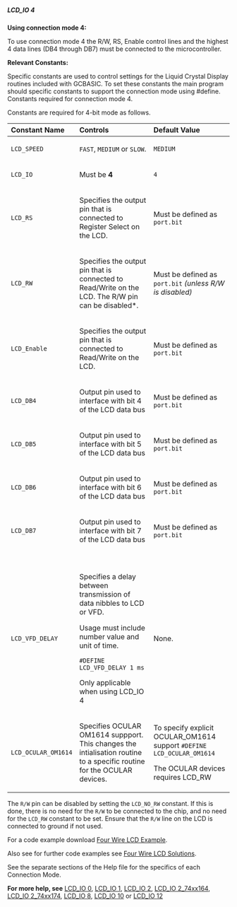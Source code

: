 <div class="section">

<div class="titlepage">

<div>

<div>

##### <span id="_lcd_io_4"></span>LCD\_IO 4

</div>

</div>

</div>

<span class="strong">**Using connection mode 4:**</span>

To use connection mode 4 the R/W, RS, Enable control lines and the
highest 4 data lines (DB4 through DB7) must be connected to the
microcontroller.

<span class="strong">**Relevant Constants:**</span>

Specific constants are used to control settings for the Liquid Crystal
Display routines included with GCBASIC. To set these constants the main
program should specific constants to support the connection mode using
\#define. Constants required for connection mode 4.

Constants are required for 4-bit mode as follows.

<div class="informaltable">

<table data-border="1">
<thead>
<tr class="header">
<th style="text-align: left;"><span class="strong"><strong>Constant Name</strong></span></th>
<th style="text-align: left;"><span class="strong"><strong>Controls</strong></span></th>
<th style="text-align: left;"><span class="strong"><strong>Default Value</strong></span></th>
</tr>
</thead>
<tbody>
<tr class="odd">
<td style="text-align: left;"><p><code class="literal">LCD_SPEED</code></p></td>
<td style="text-align: left;"><p><code class="literal">FAST</code>, <code class="literal">MEDIUM</code> or <code class="literal">SLOW</code>.</p></td>
<td style="text-align: left;"><p><code class="literal">MEDIUM</code></p></td>
</tr>
<tr class="even">
<td style="text-align: left;"><p><code class="literal">LCD_IO</code></p></td>
<td style="text-align: left;"><p>Must be <span class="strong"><strong>4</strong></span></p></td>
<td style="text-align: left;"><p><code class="literal">4</code></p></td>
</tr>
<tr class="odd">
<td style="text-align: left;"><p><code class="literal">LCD_RS</code></p></td>
<td style="text-align: left;"><p>Specifies the output pin that is connected to Register Select on the LCD.</p></td>
<td style="text-align: left;"><p>Must be defined as <code class="literal">port.bit</code></p></td>
</tr>
<tr class="even">
<td style="text-align: left;"><p><code class="literal">LCD_RW</code></p></td>
<td style="text-align: left;"><p>Specifies the output pin that is connected to Read/Write on the LCD. The R/W pin can be disabled*.</p></td>
<td style="text-align: left;"><p>Must be defined as <code class="literal">port.bit</code> <span class="emphasis"><em>(unless R/W is disabled)</em></span></p></td>
</tr>
<tr class="odd">
<td style="text-align: left;"><p><code class="literal">LCD_Enable</code></p></td>
<td style="text-align: left;"><p>Specifies the output pin that is connected to Read/Write on the LCD.</p></td>
<td style="text-align: left;"><p>Must be defined as <code class="literal">port.bit</code></p></td>
</tr>
<tr class="even">
<td style="text-align: left;"><p><code class="literal">LCD_DB4</code></p></td>
<td style="text-align: left;"><p>Output pin used to interface with bit 4 of the LCD data bus</p></td>
<td style="text-align: left;"><p>Must be defined as <code class="literal">port.bit</code></p></td>
</tr>
<tr class="odd">
<td style="text-align: left;"><p><code class="literal">LCD_DB5</code></p></td>
<td style="text-align: left;"><p>Output pin used to interface with bit 5 of the LCD data bus</p></td>
<td style="text-align: left;"><p>Must be defined as <code class="literal">port.bit</code></p></td>
</tr>
<tr class="even">
<td style="text-align: left;"><p><code class="literal">LCD_DB6</code></p></td>
<td style="text-align: left;"><p>Output pin used to interface with bit 6 of the LCD data bus</p></td>
<td style="text-align: left;"><p>Must be defined as <code class="literal">port.bit</code></p></td>
</tr>
<tr class="odd">
<td style="text-align: left;"><p><code class="literal">LCD_DB7</code></p></td>
<td style="text-align: left;"><p>Output pin used to interface with bit 7 of the LCD data bus</p></td>
<td style="text-align: left;"><p>Must be defined as <code class="literal">port.bit</code></p></td>
</tr>
<tr class="even">
<td style="text-align: left;"> </td>
<td style="text-align: left;"> </td>
<td style="text-align: left;"> </td>
</tr>
<tr class="odd">
<td style="text-align: left;"><p><code class="literal">LCD_VFD_DELAY</code></p></td>
<td style="text-align: left;"><p>Specifies a delay between transmission of data nibbles to LCD or VFD.</p>
<p>Usage must include number value and unit of time.</p>
<p><code class="literal">#DEFINE LCD_VFD_DELAY 1 ms</code></p>
<p>Only applicable when using LCD_IO 4</p></td>
<td style="text-align: left;"><p>None.</p></td>
</tr>
<tr class="even">
<td style="text-align: left;"><p><code class="literal">LCD_OCULAR_OM1614</code></p></td>
<td style="text-align: left;"><p>Specifies OCULAR OM1614 suppport. This changes the intialisation routine to a specific routine for the OCULAR devices.</p></td>
<td style="text-align: left;"><p>To specify explicit OCULAR_OM1614 support <code class="literal">#DEFINE LCD_OCULAR_OM1614</code></p>
<p>The OCULAR devices requires LCD_RW</p></td>
</tr>
</tbody>
</table>

</div>

The `R/W` pin can be disabled by setting the `LCD_NO_RW` constant. If
this is done, there is no need for the `R/W` to be connected to the
chip, and no need for the `LCD_RW` constant to be set. Ensure that the
`R/W` line on the LCD is connected to ground if not used.

For a code example download
<a href="http://gcbasic.sourceforge.net/library/DEMO%20CODE/Demo%20code%20for%20lcd/Demo%20mode%204.gcb" class="link">Four Wire LCD Example</a>.

Also see for further code examples see
<a href="http://github.com/Anobium/Great-Cow-BASIC-Demonstration-Sources/tree/master/LCD_Solutions" class="link">Four Wire LCD Solutions</a>.

See the separate sections of the Help file for the specifics of each
Connection Mode.

<span class="strong">**For more help, see**</span>
<a href="_lcd_io_0.html" class="link" title="LCD_IO 0">LCD_IO 0</a>,
<a href="_lcd_io_1.html" class="link" title="LCD_IO 1">LCD_IO 1</a>,
<a href="_lcd_io_2.html" class="link" title="LCD_IO 2">LCD_IO 2</a>,
<a href="_lcd_io_2_74xx164.html" class="link" title="LCD_IO 2_74xx164">LCD_IO 2_74xx164</a>,
<a href="_lcd_io_2_74xx174.html" class="link" title="LCD_IO 2_74xx174">LCD_IO 2_74xx174</a>,
<a href="_lcd_io_8.html" class="link" title="LCD_IO 8">LCD_IO 8</a>,
<a href="_lcd_io_10.html" class="link" title="LCD_IO 10">LCD_IO 10</a>
or
<a href="_lcd_io_12.html" class="link" title="LCD_IO 12">LCD_IO 12</a>

</div>
